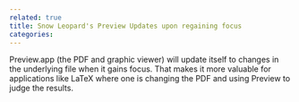 ```yaml
---
related: true
title: Snow Leopard's Preview Updates upon regaining focus
categories: 
---
```

Preview.app (the PDF and graphic viewer) will update itself to changes in the
underlying file when it gains focus. That makes it more valuable for
applications like LaTeX where one is changing the PDF and using Preview to
judge the results.

